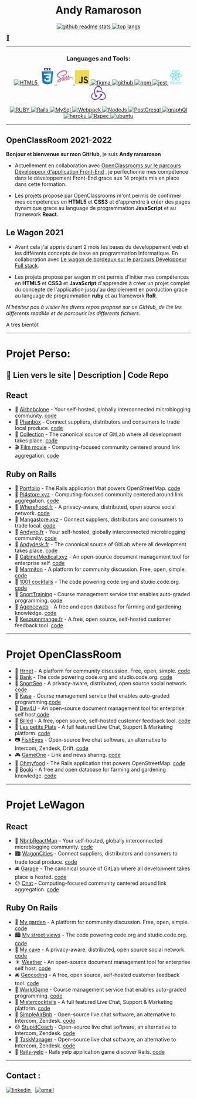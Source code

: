 <h1 align="middle">Andy Ramaroson</h1>
<p align="middle">
   <a href="https://github.com/AndyRama?tab=repositories">
	<img src="https://github-readme-stats.vercel.app/api?username=AndyRama&theme=vue&count_private=true&show_icons=true&hide=issues" alt="github readme stats" height="130"/>
   </a>
   <a href="https://github.com/AndyRama?tab=repositories">
	<img src="https://github-readme-stats.anuraghazra1.vercel.app/api/top-langs/?username=AndyRama&theme=vue&layout=compact" alt="top langs" height="130"/>
   </a>
</p>

[📑](:blophttps://www.figma.com/b2df3998-3e54-432f-98d6-b54281433531)

---

<h3 align="middle">Languages and Tools:</h3>
<p align="center">
	<a href="https://developer.mozilla.org/fr/docs/Web/HTML" target="_blank" rel="noreferrer"> 
		<img src="https://www.vectorlogo.zone/logos/w3_html5/w3_html5-icon.svg" alt="HTML5" width="37" height="37" /> 
	</a>
	<a href="https://www.w3schools.com/css/" target="_blank" rel="noreferrer"> 
		<img src="https://raw.githubusercontent.com/devicons/devicon/master/icons/css3/css3-original-wordmark.svg" alt="css3" width="45" height="45" /> 
	</a>
 	<a href="https://sass-lang.com" target="_blank" rel="noreferrer"> 
   		<img src="https://raw.githubusercontent.com/devicons/devicon/master/icons/sass/sass-original.svg" alt="sass" width="45" height="45"/> 
 	</a>
 	<a href="https://developer.mozilla.org/en-US/docs/Web/JavaScript" target="_blank" rel="noreferrer"> 
  		<img src="https://raw.githubusercontent.com/devicons/devicon/master/icons/javascript/javascript-original.svg" alt="javascript" width="40" height="40"/> 
 	</a> 
 	<a href="https://www.figma.com/" target="_blank" rel="noreferrer"> 
  		<img src="https://www.vectorlogo.zone/logos/figma/figma-icon.svg" alt="figma" width="40" height="40"/> 
 	</a>
 	<a href="https://git-scm.com/" target="_blank" rel="noreferrer"> 
  		<img src="https://cdn.jsdelivr.net/gh/devicons/devicon/icons/github/github-original.svg" alt="github" width="40" height="40"/> 
 	</a> 
	<a href="https://www.npmjs.com/" target="_blank" rel="noreferrer"> 
  		<img src="https://www.vectorlogo.zone/logos/npmjs/npmjs-ar21.svg" alt="npm" width="40" height="40"/> 
 	</a>
	<a href="https://jestjs.io" target="_blank" rel="noreferrer"> 
  		<img src="https://www.vectorlogo.zone/logos/jestjsio/jestjsio-icon.svg" alt="jest" width="40" height="40"/> 
 	</a> 
 	<a href="https://reactjs.org/" target="_blank" rel="noreferrer"> 
  		<img src="https://raw.githubusercontent.com/devicons/devicon/master/icons/react/react-original-wordmark.svg" alt="react" width="40" height="40"/> 
 	</a> 
 	<a href="https://redux.js.org" target="_blank" rel="noreferrer"> 
  		<img src="https://raw.githubusercontent.com/devicons/devicon/master/icons/redux/redux-original.svg" alt="redux" width="40" height="40"/> 
 	</a> 
</p>
<p align="center">
	<a href="https://rubyonrails.org/" target="_blank" rel="noreferrer"> 
		<img src="https://www.vectorlogo.zone/logos/ruby-lang/ruby-lang-icon.svg" alt="RUBY" width="37" height="37" /> 
	</a>
        <a href="https://developer.mozilla.org/fr/docs/Web/HTML" target="_blank" rel="noreferrer">     
            <img src="https://cdn.jsdelivr.net/gh/devicons/devicon/icons/rails/rails-original-wordmark.svg" alt="Rails" width="40" height="40"/> 
 	</a>
	<a href="https://www.w3schools.com/css/" target="_blank" rel="noreferrer"> 
		<img src="https://cdn.jsdelivr.net/gh/devicons/devicon/icons/mysql/mysql-original.svg" alt="MySql" width="45" height="45" /> 
	</a>
 	<a href="https://jquery.com" rel="noreferrer"> 
   	     <img src="https://cdn.jsdelivr.net/gh/devicons/devicon/icons/webpack/webpack-original.svg" alt="Webpack" width="45" height="45"/> 
 	</a>
 	<a href="https://github.com" target="_blank" rel="noreferrer"> 
  		<img src="https://cdn.jsdelivr.net/gh/devicons/devicon/icons/nodejs/nodejs-original.svg" alt="NodeJs" width="40" height="40"/> 
 	</a>  	
	<a href="https://www.postgresql.org" target="_blank" rel="noreferrer"> 
  		<img src="https://www.vectorlogo.zone/logos/postgresql/postgresql-icon.svg" alt="PostGresql" width="40" height="40"/> 
 	</a>
	<a href="https://graphql.org" target="_blank" rel="noreferrer"> 
  		<img src="https://www.vectorlogo.zone/logos/graphql/graphql-icon.svg" alt="graphQl" width="40" height="40"/> 
 	</a> 
 	<a href="https://heroku.com/" target="_blank" rel="noreferrer"> 
  		<img src="https://www.vectorlogo.zone/logos/heroku/heroku-icon.svg" alt="heroku" width="40" height="40"/> 
 	</a>
	<a href="https://www.trello.com/" target="_blank" rel="noreferrer"> 
  		<img src="https://cdn.jsdelivr.net/gh/devicons/devicon/icons/rspec/rspec-original.svg" alt="Rspec" width="40" height="40"/> 
 	</a>
	<a href="https://ubuntu.com" target="_blank" rel="noreferrer"> 
  		<img src="https://www.vectorlogo.zone/logos/ubuntu/ubuntu-tile.svg" alt="ubuntu" width="40" height="40"/> 
 	</a> 
</p> 

** **
## OpenClassRoom 2021-2022

<p><strong>Bonjour et bienvenue sur mon GitHub</strong>, je suis <strong>Andy ramaroson</strong></p>

  * Actuellement en collaboration avec [OpenClassrooms sur le parcours Développeur d'application Front-End](https://openclassrooms.com/fr/paths/516-developpeur-dapplication-javascript-react) , je perfectionne mes compétence dans le développement Front-End grace aux 14 projets mis en place dans cette formation.
  
  * Les projets proposé par OpenClassrooms m'ont permis de confirmer mes compétences en **HTML5** et **CSS3** et d'apprendre à créer des pages dynamique grace au language de programmation **JavaScript** et au framework **React**.
       
## Le Wagon 2021  
  * Avant cela j'ai appris durant 2 mois les bases du developpement web et les différents concepts de base en programmation Informatique. En collaboration avec [Le wagon de bordeaux sur le parcours Développeur Full stack](https://www.lewagon.com/bordeaux). 
  
  * Les projets proposé par wagon m'ont permis d'initier mes compétences en **HTML5** et **CSS3** et  **JavaScript** d'apprendre à créer un projet complet du concepte de l'application jusqu'au deploiement en porduction grace au language de programmation **ruby** et au framework **RoR**.
     
  *N'hésitez pas à visiter les divers repos proposé sur ce GitHub, de lire les differents readMe et de parcourir les differents fichiers.*
 
 A très bientôt 
    
** **
# Projet Perso:
## 💼 Lien vers le site | Description  | Code Repo 
## React
- 🏨 [Airbnbclone](https://github.com/tootsuite/mastodon) - Your self-hosted, globally interconnected microblogging community. [code](https://github.com/AndyRama/rails-garden-manager) 
- 🛒 [Phanbox](https://github.com/openfoodfoundation/openfoodnetwork) - Connect suppliers, distributors and consumers to trade local produce. [code](https://github.com/AndyRama/rails-garden-manager) 
- 🛒 [Collection](https://github.com/gitlabhq/gitlabhq) - The canonical source of GitLab where all development takes place. [code](https://github.com/AndyRama/rails-garden-manager)
- 🎬 [Film movie](https://github.com/lobsters/lobsters) - Computing-focused community centered around link aggregation. [code](https://github.com/AndyRama/rails-garden-manager) 
## Ruby on Rails
- 💼 [Portfolio](https://github.com/openstreetmap/openstreetmap-website) - The Rails application that powers OpenStreetMap. [code](https://github.com/AndyRama/rails-garden-manager)
- 🛒 [Pi4store.xyz](https://github.com/lobsters/lobsters) - Computing-focused community centered around link aggregation. [code](https://github.com/AndyRama/rails-garden-manager)
- 🍍 [WhereFood.fr](https://github.com/diaspora/diaspora) - A privacy-aware, distributed, open source social network. [code](https://github.com/AndyRama/rails-garden-manager)
- 🛒 [Mangastore.xyz](https://github.com/openfoodfoundation/openfoodnetwork) - Connect suppliers, distributors and consumers to trade local. [code](https://github.com/AndyRama/rails-garden-manager)
- 🏨 [Andynb.fr](https://github.com/tootsuite/mastodon) - Your self-hosted, globally interconnected microblogging community. [code](https://github.com/AndyRama/rails-garden-manager)
- 🏪 [Andydesk.fr](https://github.com/gitlabhq/gitlabhq) - The canonical source of GitLab where all development takes place. [code](https://github.com/AndyRama/rails-garden-manager)
- 🏪 [CabinetMedical.xyz](https://github.com/huacnlee/bluedoc) - An open-source document management tool for enterprise self. [code](https://github.com/AndyRama/rails-garden-manager)
- 🍉 [Marmiton](https://github.com/discourse/discourse) - A platform for community discussion. Free, open, simple. [code](https://github.com/AndyRama/rails-garden-manager)
- 🍷  [1001 cocktails](https://github.com/code-dot-org/code-dot-org) - The code powering code.org and studio.code.org. [code](https://github.com/AndyRama/rails-garden-manager)
- 💪 [SportTraining](https://github.com/autolab/Autolab) - Course management service that enables auto-graded programming. [code](https://github.com/AndyRama/rails-garden-manager)
- 💼 [Agenceweb](https://github.com/openfarmcc/OpenFarm) - A free and open database for farming and gardening knowledge. [code](https://github.com/AndyRama/rails-garden-manager)
- 🍑 [Kesquonmange.fr](https://github.com/riggraz/astuto) - A free, open source, self-hosted customer feedback tool. [code](https://github.com/AndyRama/rails-garden-manager)


---    
# Projet OpenClassRoom 
- 🏪 [Hrnet](https://github.com/discourse/discourse) - A platform for community discussion. Free, open, simple. [code](https://github.com/AndyRama/rails-garden-manager)
- 🏦 [Bank](https://github.com/code-dot-org/code-dot-org) - The code powering code.org and studio.code.org. [code](https://github.com/AndyRama/rails-garden-manager)
- 💪 [SportSee](https://github.com/diaspora/diaspora) - A privacy-aware, distributed, open source social network. [code](https://github.com/AndyRama/rails-garden-manager) 
- 🏪 [Kasa](https://github.com/autolab/Autolab) - Course management service that enables auto-graded programming.[code](https://github.com/AndyRama/rails-garden-manager) 
- 💼 [Dev4U](https://github.com/huacnlee/bluedoc) - An open-source document management tool for enterprise self host.[code](https://github.com/AndyRama/rails-garden-manager) 
- 🎫 [Billed](https://github.com/riggraz/astuto) -  A free, open source, self-hosted customer feedback tool. [code](https://github.com/AndyRama/rails-garden-manager)
- 🥭 [Les petits Plats](https://github.com/AndyRama/AndyRamaroson_7_25112021) - A full featured Live Chat, Support & Marketing platform. [code](https://github.com/AndyRama/rails-garden-manager)
- 📷 [FishEyes](https://github.com/AndyRama/AndyRamaroson_6_25112021) - Open-source live chat software, an alternative to Intercom, Zendesk, Drift. [code](https://github.com/AndyRama/rails-garden-manager)
- 🎮 [GameOne](https://github.com/AndyRama/AndyRamaroson_4_25112021) - Link and news sharing. [code](https://github.com/AndyRama/rails-garden-manager) 
- 🍒 [Ohmyfood](https://github.com/AndyRama/AndyRamaroson_3_25112021) - The Rails application that powers OpenStreetMap. [code](https://github.com/AndyRama/rails-garden-manager)
- 🏨 [Booki](https://github.com/AndyRama/P2_ramaroson_booki) - A free and open database for farming and gardening knowledge. [code](https://github.com/AndyRama/rails-garden-manager)

---  
# Projet LeWagon

## React
- 🏨 [NbnbReactMap](https://github.com/tootsuite/mastodon) - Your self-hosted, globally interconnected microblogging community. [code](https://github.com/AndyRama/rails-garden-manager) 
- 🏙️ [WagonCities](https://github.com/openfoodfoundation/openfoodnetwork) - Connect suppliers, distributors and consumers to trade local produce. [code](https://github.com/AndyRama/rails-garden-manager)
- 🚘 [Garage](https://github.com/gitlabhq/gitlabhq) - The canonical source of GitLab where all development takes place is hosted. [code](https://github.com/AndyRama/rails-garden-manager)
- 😕 [Chat](https://github.com/lobsters/lobsters) - Computing-focused community centered around link aggregation. [code](https://github.com/AndyRama/rails-garden-manager)

## Ruby On Rails
- 🌴 [My garden](https://github.com/AndyRama/rails-garden-manager) - A platform for community discussion. Free, open, simple. [code](https://github.com/AndyRama/rails-garden-manager)
- 🏙️ [My street views](https://github.com/AndyRama/My_Street_View) - The code powering code.org and studio.code.org. [code](https://github.com/AndyRama/rails-garden-manager) 
- 🛒 [My cave](https://github.com/AndyRama/andycave) - A privacy-aware, distributed, open source social network. [code](https://github.com/AndyRama/rails-garden-manager)
- ☀️ [Weather](https://github.com/huacnlee/bluedoc) - An open-source document management tool for enterprise self host. [code](https://github.com/AndyRama/rails-garden-manager) 
- 🚘 [Geocoding](https://github.com/riggraz/astuto) -  A free, open source, self-hosted customer feedback tool. [code](https://github.com/AndyRama/rails-garden-manager)
- 🎲 [WorldGame](https://github.com/autolab/Autolab) - Course management service that enables auto-graded programming. [code](https://github.com/AndyRama/rails-garden-manager) 
- 🍷  [Mistercocktails](https://github.com/chaskiq/chaskiq) - A full featured Live Chat, Support & Marketing platform. [code](https://github.com/AndyRama/rails-garden-manager)
- 🏨 [SimpleAirBnb](https://github.com/chatwoot/chatwoot) - Open-source live chat software, an alternative to Intercom, Zendesk. [code](https://github.com/AndyRama/rails-garden-manager)
- 😕 [StupidCoach](https://github.com/chatwoot/chatwoot) - Open-source live chat software, an alternative to Intercom, Zendesk. [code](https://github.com/AndyRama/rails-garden-manager)
- 📑 [TaskManager](https://github.com/chatwoot/chatwoot) - Open-source live chat software, an alternative to Intercom, Zendesk. [code](https://github.com/AndyRama/rails-garden-manager) 
- 🎰 [Rails-yelp](https://github.com/chatwoot/chatwoot) - Rails yelp application game discover Rails. [code](https://github.com/AndyRama/rails-garden-manager)

--- 

 ## Contact :
 <p>
 	<a href="https://www.linkedin.com/in/andy-ramaroson" target="_blank" rel="noreferrer noopener"> 
  		<img src="https://www.vectorlogo.zone/logos/linkedin/linkedin-icon.svg" alt="linkedin" width="30" height="30"/> 
 	</a>
	&nbsp;
 	<a href="mailto:andyramaroson@gmail.com" target="_blank" rel="noreferrer noopener"> 
  		<img src="https://www.vectorlogo.zone/logos/gmail/gmail-icon.svg" alt="gmail" width="30" height="30"/> 
	</a>
</p>
